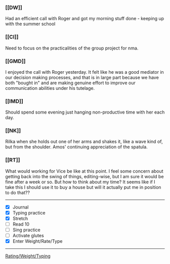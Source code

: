 ### [[DW]]
Had an efficient call with Roger and got my morning stuff done - keeping up with the summer school

### [[CI]]
Need to focus on the practicalities of the group project for nma.

### [[GMD]]
I enjoyed the call with Roger yesterday. It felt like he was a good mediator in our decision making processes, and that is in large part because we have both "bought in" and are making genuine effort to improve our communication abilities under his tutelage.

### [[IMD]]
Should spend some evening just hanging non-productive time with her each day.

### [[NK]]
Rilka when she holds out one of her arms and shakes it, like a wave kind of, but from the shoulder. Amos' continuing appreciation of the spatula.

### [[RT]]
What would working for Vice be like at this point. I feel some concern about getting back into the swing of things, editing-wise, but I am sure it would be fine after a week or so. But how to think about my time? It seems like if I take this I should use it to buy a house but will it actually put me in position to do that??

---
- [x] Journal
- [x] Typing practice
- [x] Stretch
- [ ] Read 10
- [ ] Sing practice
- [ ] Activate glutes
- [x] Enter Weight/Rate/Type
---

[Rating/Weight/Typing](https://docs.google.com/spreadsheets/d/1p6cinTqipnxyiSCgPBAWp2cAHA5q6P0NL58bNCxedCY/edit#gid=0)
